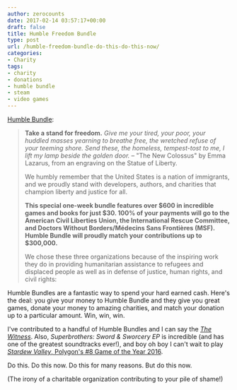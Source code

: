 ```yaml
---
author: zerocounts
date: 2017-02-14 03:57:17+00:00
draft: false
title: Humble Freedom Bundle
type: post
url: /humble-freedom-bundle-do-this-do-this-now/
categories:
- Charity
tags:
- charity
- donations
- humble bundle
- steam
- video games
---
```


[Humble Bundle](https://www.humblebundle.com/freedom):

> **Take a stand for freedom.** _Give me your tired, your poor, your huddled masses yearning to breathe free, the wretched refuse of your teeming shore. Send these, the homeless, tempest-tost to me, I lift my lamp beside the golden door._ – "The New Colossus" by Emma Lazarus, from an engraving on the Statue of Liberty.
>
> We humbly remember that the United States is a nation of immigrants, and we proudly stand with developers, authors, and charities that champion liberty and justice for all.
>
> **This special one-week bundle features over $600 in incredible games and books for just $30. 100% of your payments will go to the American Civil Liberties Union, the International Rescue Committee, and Doctors Without Borders/Médecins Sans Frontières (MSF). Humble Bundle will proudly match your contributions up to $300,000.**
>
> We chose these three organizations because of the inspiring work they do in providing humanitarian assistance to refugees and displaced people as well as in defense of justice, human rights, and civil rights:

Humble Bundles are a fantastic way to spend your hard earned cash. Here's the deal: you give your money to Humble Bundle and they give you great games, donate your money to amazing charities, and match your donation up to a particular amount. Win, win, win.

I've contributed to a handful of Humble Bundles and I can say the _[The Witness](/2016/03/11/the-witness-a-cheaters-review/)_. Also, _Superbrothers: Sword & Sworcery EP_ is incredible (and has one of the greatest soundtracks ever!), and boy oh boy I can't wait to play [_Stardew Valley_, Polygon's #8 Game of the Year 2016](http://www.polygon.com/2017/1/3/14129368/stardew-valley-games-of-the-year-2016).

Do this. Do this now. Do this for many reasons. But do this now.

(The irony of a charitable organization contributing to your pile of shame!)
